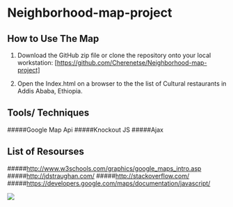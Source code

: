 # Neighborhood-map-project

## How to Use The Map

1. Download the GitHub zip file or clone the repository onto your local workstation:
[https://github.com/Cherenetse/Neighborhood-map-project]

2. Open the Index.html on a browser to the the list of Cultural restaurants in Addis Ababa, Ethiopia.

## Tools/ Techniques
#####Google Map Api
#####Knockout JS
#####Ajax

## List of Resourses
#####http://www.w3schools.com/graphics/google_maps_intro.asp
#####http://jdstraughan.com/
#####http://stackoverflow.com/
#####https://developers.google.com/maps/documentation/javascript/


![](https://github.com/Cherenetse/Neighborhood-map-project/tree/master/images/capture.PNG)



